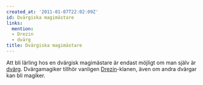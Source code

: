 ```yaml
---
created_at: '2011-01-07T22:02:09Z'
id: Dvärgiska magimästare
links:
  mention:
  - Drezin
  - dvärg
title: Dvärgiska magimästare
---
```


Att bli lärling hos en dvärgisk magimästare är endast möjligt om man själv är [dvärg]. Dvärgamagiker
tillhör vanligen [Drezin]-klanen, även om andra dvärgar kan bli magiker.

  [dvärg]: dvärg
  [Drezin]: Drezin
